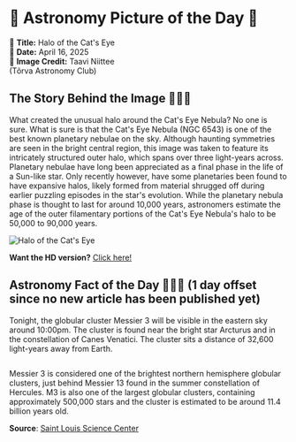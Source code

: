 # 🌌 Astronomy Picture of the Day 🌌
🔭 **Title:** Halo of the Cat's Eye  
📅 **Date:** April 16, 2025  
📸 **Image Credit:** 
Taavi Niittee  
(Tõrva Astronomy Club) 
  

## The Story Behind the Image 🧑‍🚀🔭
What created the unusual halo around the Cat's Eye Nebula? No one is sure. What is sure is that the Cat's Eye Nebula (NGC 6543) is one of the best known planetary nebulae on the sky.  Although haunting symmetries are seen in the bright central region, this image was taken to feature its intricately structured outer halo, which spans over three light-years across.  Planetary nebulae have long been appreciated as a final phase in the life of a Sun-like star. Only recently however, have some planetaries been found to have expansive halos, likely formed from material shrugged off during earlier puzzling episodes in the star's evolution. While the planetary nebula phase is thought to last for around 10,000 years, astronomers estimate the age of the outer filamentary portions of the Cat's Eye Nebula's halo to be 50,000 to 90,000 years.

![Halo of the Cat's Eye](https://apod.nasa.gov/apod/image/2504/CatsEyeWide_Niittee_960.jpg)

**Want the HD version?** [Click here!](https://apod.nasa.gov/apod/image/2504/CatsEyeWide_Niittee_960.jpg)

## Astronomy Fact of the Day 👩‍🚀🚀 (1 day offset since no new article has been published yet)
<p>Tonight, the globular cluster Messier 3 will be visible in the eastern sky around 10:00pm. The cluster is found near the bright star Arcturus and in the constellation of Canes Venatici. The cluster sits a distance of 32,600 light-years away from Earth.</p>
<p><img src="https://www.slsc.org/wp-content/uploads/2025/04/apr-15.jpg" alt=""/></p>
<p>Messier 3 is considered one of the brightest northern hemisphere globular clusters, just behind Messier 13 found in the summer constellation of Hercules. M3 is also one of the largest globular clusters, containing approximately 500,000 stars and the cluster is estimated to be around 11.4 billion years old.</p>

**Source**: [Saint Louis Science Center](https://www.slsc.org/astronomy-fact-of-the-day-april-15-2025/)
